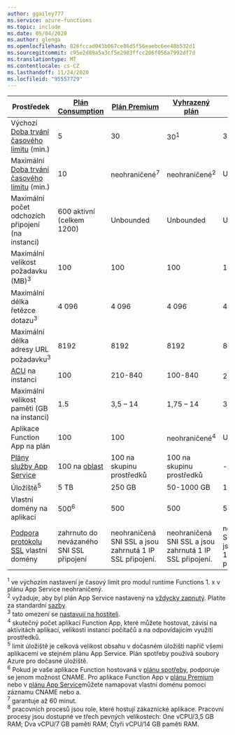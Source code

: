 ```yaml
---
author: ggailey777
ms.service: azure-functions
ms.topic: include
ms.date: 05/04/2020
ms.author: glenga
ms.openlocfilehash: 826fccad043b067ce86d5f56eaebc6ee48b532d1
ms.sourcegitcommit: c95e2d89a5a3cf5e2983ffcc206f056a7992df7d
ms.translationtype: MT
ms.contentlocale: cs-CZ
ms.lasthandoff: 11/24/2020
ms.locfileid: "95557729"
---
```

| Prostředek |[Plán Consumption](../articles/azure-functions/functions-scale.md#consumption-plan)|[Plán Premium](../articles/azure-functions/functions-scale.md#premium-plan)|[Vyhrazený plán](../articles/azure-functions/functions-scale.md#app-service-plan)|[ASE](../articles/app-service/environment/intro.md)| [Kubernetes](../articles/aks/quotas-skus-regions.md) |
| --- | --- | --- | --- | --- | --- |
|Výchozí [Doba trvání časového limitu](../articles/azure-functions/functions-scale.md#timeout) (min.) |5 | 30 |30<sup>1</sup> | 30 | 30 |
|Maximální [Doba trvání časového limitu](../articles/azure-functions/functions-scale.md#timeout) (min.) |10 | neohraničené<sup>7</sup> | neohraničené<sup>2</sup> | Unbounded | Unbounded |
| Maximální počet odchozích připojení (na instanci) | 600 aktivní (celkem 1200) | Unbounded | Unbounded | Unbounded | Unbounded |
| Maximální velikost požadavku (MB)<sup>3</sup> | 100 | 100 | 100 | 100 | Závisí na clusteru |
| Maximální délka řetězce dotazu<sup>3</sup> | 4 096 | 4 096 | 4 096 | 4 096 | Závisí na clusteru |
| Maximální délka adresy URL požadavku<sup>3</sup> | 8192 | 8192 | 8192 | 8192 | Závisí na clusteru |
|[ACU](../articles/virtual-machines/acu.md) na instanci | 100 | 210-840 | 100-840 | 210-250<sup>8</sup> | [Ceny AKS](https://azure.microsoft.com/pricing/details/container-service/) |
| Maximální velikost paměti (GB na instanci) | 1.5 | 3,5 – 14 | 1,75 – 14 | 3,5 – 14 | Podporuje se libovolný uzel. |
| Aplikace Function App na plán |100 |100 |neohraničené<sup>4</sup> | Unbounded | Unbounded |
| [Plány služby App Service](../articles/app-service/overview-hosting-plans.md) | 100 na [oblast](https://azure.microsoft.com/global-infrastructure/regions/) |100 na skupinu prostředků |100 na skupinu prostředků | - | - |
| Úložiště<sup>5</sup> |5 TB |250 GB |50-1000 GB | 1 TB | neuvedeno |
| Vlastní domény na aplikaci</a> |500<sup>6</sup> |500 |500 | 500 | neuvedeno |
| [Podpora protokolu SSL](../articles/app-service/configure-ssl-bindings.md) vlastní domény |zahrnuto do nevázaného SNI SSL připojení | neohraničená SNI SSL a jsou zahrnutá 1 IP SSL připojení. |neohraničená SNI SSL a jsou zahrnutá 1 IP SSL připojení. | neohraničená SNI SSL a jsou zahrnutá 1 IP SSL připojení. | neuvedeno |

<sup>1</sup> ve výchozím nastavení je časový limit pro modul runtime Functions 1. x v plánu App Service neohraničený.  
<sup>2</sup> vyžaduje, aby byl plán App Service nastavený na [vždycky zapnutý](../articles/azure-functions/functions-scale.md#always-on). Platíte za standardní [sazby](https://azure.microsoft.com/pricing/details/app-service/).  
<sup>3</sup> tato omezení se [nastavují na hostiteli](https://github.com/Azure/azure-functions-host/blob/dev/src/WebJobs.Script.WebHost/web.config).  
<sup>4</sup> skutečný počet aplikací Function App, které můžete hostovat, závisí na aktivitách aplikací, velikosti instancí počítačů a na odpovídajícím využití prostředků.  
<sup>5</sup> limit úložiště je celková velikost obsahu v dočasném úložišti napříč všemi aplikacemi ve stejném plánu App Service. Plán spotřeby používá soubory Azure pro dočasné úložiště.  
<sup>6</sup> Pokud je vaše aplikace Function hostovaná v [plánu spotřeby](../articles/azure-functions/functions-scale.md#consumption-plan), podporuje se jenom možnost CNAME. Pro aplikace Function App v [plánu Premium](../articles/azure-functions/functions-scale.md#premium-plan) nebo v [plánu App Service](../articles/azure-functions/functions-scale.md#app-service-plan)můžete namapovat vlastní doménu pomocí záznamu CNAME nebo a.  
<sup>7</sup> garantuje až 60 minut.  
<sup>8</sup> pracovních procesů jsou role, které hostují zákaznické aplikace. Pracovní procesy jsou dostupné ve třech pevných velikostech: One vCPU/3,5 GB RAM; Dva vCPU/7 GB paměti RAM; Čtyři vCPU/14 GB paměti RAM.